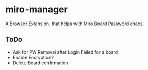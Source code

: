 # miro-manager

A Browser Extension, that helps with Miro Board Password chaos


## ToDo
- Ask for PW Removal after Login Failed for a board
- Enable Encryption?
- Delete Board confirmation